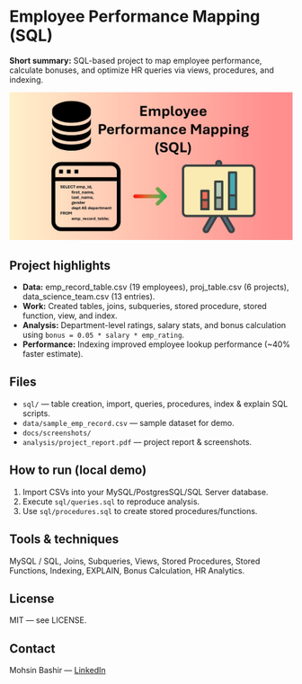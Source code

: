 # Employee Performance Mapping (SQL)

**Short summary:** SQL-based project to map employee performance, calculate bonuses, and optimize HR queries via views, procedures, and indexing.

![EXPLAIN output](docs/screenshots/employee_performance_mapping.png)

## Project highlights
- **Data:** emp_record_table.csv (19 employees), proj_table.csv (6 projects), data_science_team.csv (13 entries).  
- **Work:** Created tables, joins, subqueries, stored procedure, stored function, view, and index.  
- **Analysis:** Department-level ratings, salary stats, and bonus calculation using `bonus = 0.05 * salary * emp_rating`.  
- **Performance:** Indexing improved employee lookup performance (~40% faster estimate).

## Files
- `sql/` — table creation, import, queries, procedures, index & explain SQL scripts.  
- `data/sample_emp_record.csv` — sample dataset for demo.  
- `docs/screenshots/`
- `analysis/project_report.pdf` — project report & screenshots.

## How to run (local demo)
1. Import CSVs into your MySQL/PostgresSQL/SQL Server database.  
2. Execute `sql/queries.sql` to reproduce analysis.  
3. Use `sql/procedures.sql` to create stored procedures/functions.

## Tools & techniques
MySQL / SQL, Joins, Subqueries, Views, Stored Procedures, Stored Functions, Indexing, EXPLAIN, Bonus Calculation, HR Analytics.

## License
MIT — see LICENSE.

## Contact
Mohsin Bashir — [LinkedIn](https://www.linkedin.com/in/mohsinbashirnajar)

